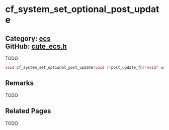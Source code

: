 [](../header.md ':include')

# cf_system_set_optional_post_update

Category: [ecs](/api_reference?id=ecs)  
GitHub: [cute_ecs.h](https://github.com/RandyGaul/cute_framework/blob/master/include/cute_ecs.h)  
---

TODO

```cpp
void cf_system_set_optional_post_update(void (*post_update_fn)(void* udata));
```

## Remarks

TODO

## Related Pages

TODO  
